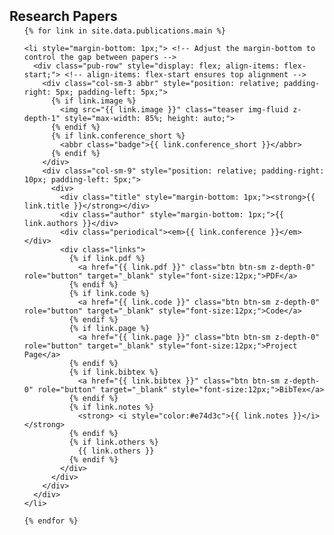 <h2 id="research-papers" style="margin: 2px 0px -10px;">Research Papers</h2>

<div class="publications">
  <ol class="bibliography">

    {% for link in site.data.publications.main %}

    <li style="margin-bottom: 1px;"> <!-- Adjust the margin-bottom to control the gap between papers -->
      <div class="pub-row" style="display: flex; align-items: flex-start;"> <!-- align-items: flex-start ensures top alignment -->
        <div class="col-sm-3 abbr" style="position: relative; padding-right: 5px; padding-left: 5px;">
          {% if link.image %} 
            <img src="{{ link.image }}" class="teaser img-fluid z-depth-1" style="max-width: 85%; height: auto;">
          {% endif %}
          {% if link.conference_short %} 
            <abbr class="badge">{{ link.conference_short }}</abbr>
          {% endif %}
        </div>
        <div class="col-sm-9" style="position: relative; padding-right: 10px; padding-left: 5px;">
          <div>
            <div class="title" style="margin-bottom: 1px;"><strong>{{ link.title }}</strong></div>
            <div class="author" style="margin-bottom: 1px;">{{ link.authors }}</div>
            <div class="periodical"><em>{{ link.conference }}</em></div>
            <div class="links">
              {% if link.pdf %} 
                <a href="{{ link.pdf }}" class="btn btn-sm z-depth-0" role="button" target="_blank" style="font-size:12px;">PDF</a>
              {% endif %}
              {% if link.code %} 
                <a href="{{ link.code }}" class="btn btn-sm z-depth-0" role="button" target="_blank" style="font-size:12px;">Code</a>
              {% endif %}
              {% if link.page %} 
                <a href="{{ link.page }}" class="btn btn-sm z-depth-0" role="button" target="_blank" style="font-size:12px;">Project Page</a>
              {% endif %}
              {% if link.bibtex %} 
                <a href="{{ link.bibtex }}" class="btn btn-sm z-depth-0" role="button" target="_blank" style="font-size:12px;">BibTex</a>
              {% endif %}
              {% if link.notes %} 
                <strong> <i style="color:#e74d3c">{{ link.notes }}</i></strong>
              {% endif %}
              {% if link.others %} 
                {{ link.others }}
              {% endif %}
            </div>
          </div>
        </div>
      </div>
    </li>

    {% endfor %}

  </ol>
</div>
